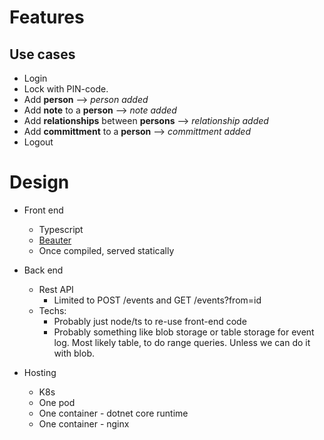 # Features

## Use cases

- Login
- Lock with PIN-code.
- Add **person** --> _person added_
- Add **note** to a **person** --> _note added_
- Add **relationships** between **persons** --> _relationship added_
- Add **committment** to a **person** --> _committment added_
- Logout

# Design

- Front end
    - Typescript
    - [Beauter](https://beauter.io/docs/start/)
    - Once compiled, served statically

- Back end
    - Rest API
        - Limited to POST /events and GET /events?from=id
    - Techs:
        - Probably just node/ts to re-use front-end code
        - Probably something like blob storage or table storage for event log. Most likely table, to do range queries. Unless we can do it with blob.

- Hosting
    - K8s
    - One pod
    - One container - dotnet core runtime 
    - One container - nginx
